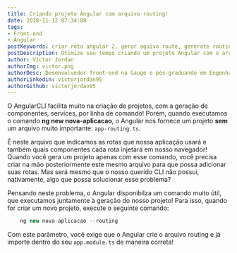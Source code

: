 ```yaml
---
title: Criando projeto Angular com arquivo routing!
date: 2018-11-12 07:34:08
tags:
- Front-end
- Angular
postKeywords: criar rota angular 2, gerar aquivo route, generate routing angular 2, como gerar projeto com rota angular, angular, route, generate route
postDescription: Otimize seu tempo criando um projeto Angular com o arquivo de rota já configurado e importado em seu projeto através do AngularCLI!
author: Victor Jordan
authorImg: victor.png
authorDesc: Desenvolvedor front-end na Gauge e pós-graduando em Engenharia de Software pela PUC-MG e formado em Banco de Dados pela Fatec, apaixonado por usabilidade, performance e UX!
authorLinkedin: victorjordan95
authorGithub: victorjordan95
---
```


O AngularCLI facilita muito na criação de projetos, com a geração de componentes, services, por linha de comando! Porém, quando executamos o comando **ng new nova-aplicacao**, o Angular nos fornece um projeto **sem** um arquivo muito importante: `app-routing.ts`.

É neste arquivo que indicamos as rotas que nossa aplicação usará e também quais componentes cada rota injetará em nosso navegador! Quando você gera um projeto apenas com esse comando, você precisa criar na mão posteriormente este mesmo arquivo para que possa adicionar suas rotas. Mas será mesmo que o nosso querido CLI não possui, nativamente, algo que possa solucionar esse problema?

<!-- more -->

Pensando neste problema, o Angular disponibilza um comando muito útil, que executamos juntamente à geração do nosso projeto! Para isso, quando for criar um novo projeto, execute o seguinte comando:

```javascript
    ng new nova-aplicacao --routing
```

Com este parâmetro, você exige que o Angular crie o arquivo routing e já importe dentro do seu `app.module.ts` de maneira correta!